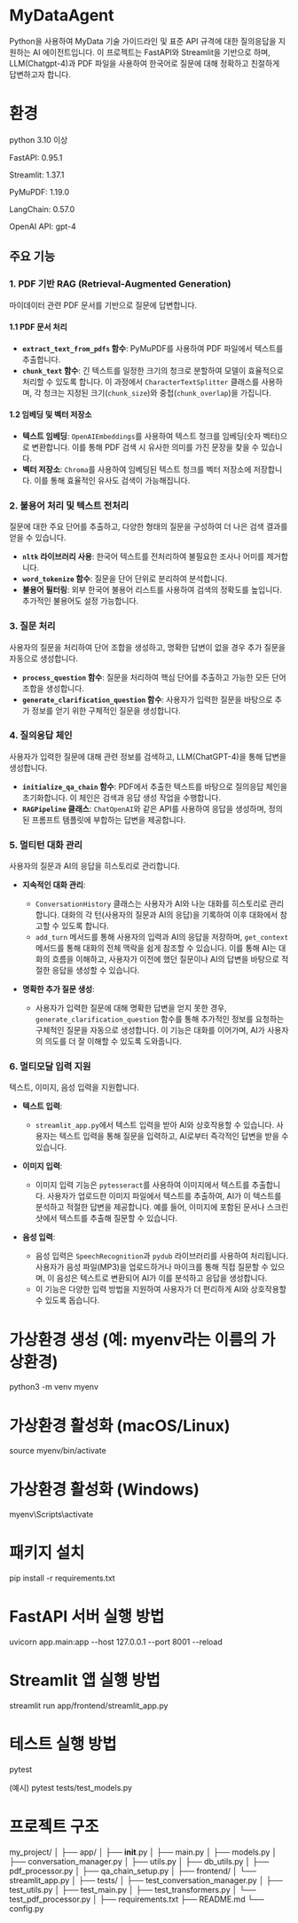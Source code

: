 # MyDataAgent
Python을 사용하여 MyData 기술 가이드라인 및 표준 API 규격에 대한 질의응답을 지원하는 AI 에이전트입니다.
이 프로젝트는 FastAPI와 Streamlit을 기반으로 하며, LLM(Chatgpt-4)과 PDF 파일을 사용하여 한국어로 질문에 대해 정확하고 친절하게 답변하고자 합니다.

# 환경 
python 3.10 이상

FastAPI: 0.95.1

Streamlit: 1.37.1

PyMuPDF: 1.19.0

LangChain: 0.57.0

OpenAI API: gpt-4

## 주요 기능

### 1. **PDF 기반 RAG (Retrieval-Augmented Generation)**
마이데이터 관련 PDF 문서를 기반으로 질문에 답변합니다.

#### 1.1 PDF 문서 처리
- **`extract_text_from_pdfs` 함수**: PyMuPDF를 사용하여 PDF 파일에서 텍스트를 추출합니다.
- **`chunk_text` 함수**: 긴 텍스트를 일정한 크기의 청크로 분할하여 모델이 효율적으로 처리할 수 있도록 합니다. 이 과정에서 `CharacterTextSplitter` 클래스를 사용하며, 각 청크는 지정된 크기(`chunk_size`)와 중첩(`chunk_overlap`)을 가집니다.

#### 1.2 임베딩 및 벡터 저장소
- **텍스트 임베딩**: `OpenAIEmbeddings`를 사용하여 텍스트 청크를 임베딩(숫자 벡터)으로 변환합니다. 이를 통해 PDF 검색 시 유사한 의미를 가진 문장을 찾을 수 있습니다.
- **벡터 저장소**: `Chroma`를 사용하여 임베딩된 텍스트 청크를 벡터 저장소에 저장합니다. 이를 통해 효율적인 유사도 검색이 가능해집니다.

### 2. **불용어 처리 및 텍스트 전처리**
질문에 대한 주요 단어를 추출하고, 다양한 형태의 질문을 구성하여 더 나은 검색 결과를 얻을 수 있습니다.

- **`nltk` 라이브러리 사용**: 한국어 텍스트를 전처리하여 불필요한 조사나 어미를 제거합니다.
- **`word_tokenize` 함수**: 질문을 단어 단위로 분리하여 분석합니다.
- **불용어 필터링**: 외부 한국어 불용어 리스트를 사용하여 검색의 정확도를 높입니다. 추가적인 불용어도 설정 가능합니다.

### 3. **질문 처리**
사용자의 질문을 처리하여 단어 조합을 생성하고, 명확한 답변이 없을 경우 추가 질문을 자동으로 생성합니다.

- **`process_question` 함수**: 질문을 처리하여 핵심 단어를 추출하고 가능한 모든 단어 조합을 생성합니다.
- **`generate_clarification_question` 함수**: 사용자가 입력한 질문을 바탕으로 추가 정보를 얻기 위한 구체적인 질문을 생성합니다.

### 4. **질의응답 체인**
사용자가 입력한 질문에 대해 관련 정보를 검색하고, LLM(ChatGPT-4)을 통해 답변을 생성합니다.

- **`initialize_qa_chain` 함수**: PDF에서 추출한 텍스트를 바탕으로 질의응답 체인을 초기화합니다. 이 체인은 검색과 응답 생성 작업을 수행합니다.
- **`RAGPipeline` 클래스**: `ChatOpenAI`와 같은 API를 사용하여 응답을 생성하며, 정의된 프롬프트 템플릿에 부합하는 답변을 제공합니다.

### 5. **멀티턴 대화 관리**
사용자의 질문과 AI의 응답을 히스토리로 관리합니다.

- **지속적인 대화 관리**:
    - `ConversationHistory` 클래스는 사용자가 AI와 나눈 대화를 히스토리로 관리합니다. 대화의 각 턴(사용자의 질문과 AI의 응답)을 기록하여 이후 대화에서 참고할 수 있도록 합니다.
    - `add_turn` 메서드를 통해 사용자의 입력과 AI의 응답을 저장하며, `get_context` 메서드를 통해 대화의 전체 맥락을 쉽게 참조할 수 있습니다. 이를 통해 AI는 대화의 흐름을 이해하고, 사용자가 이전에 했던 질문이나 AI의 답변을 바탕으로 적절한 응답을 생성할 수 있습니다.

- **명확한 추가 질문 생성**:
    - 사용자가 입력한 질문에 대해 명확한 답변을 얻지 못한 경우, `generate_clarification_question` 함수를 통해 추가적인 정보를 요청하는 구체적인 질문을 자동으로 생성합니다. 이 기능은 대화를 이어가며, AI가 사용자의 의도를 더 잘 이해할 수 있도록 도와줍니다.

### 6. **멀티모달 입력 지원**
텍스트, 이미지, 음성 입력을 지원합니다.

- **텍스트 입력**:
    - `streamlit_app.py`에서 텍스트 입력을 받아 AI와 상호작용할 수 있습니다. 사용자는 텍스트 입력을 통해 질문을 입력하고, AI로부터 즉각적인 답변을 받을 수 있습니다.

- **이미지 입력**:
    - 이미지 입력 기능은 `pytesseract`를 사용하여 이미지에서 텍스트를 추출합니다. 사용자가 업로드한 이미지 파일에서 텍스트를 추출하여, AI가 이 텍스트를 분석하고 적절한 답변을 제공합니다. 예를 들어, 이미지에 포함된 문서나 스크린샷에서 텍스트를 추출해 질문할 수 있습니다.

- **음성 입력**:
    - 음성 입력은 `SpeechRecognition`과 `pydub` 라이브러리를 사용하여 처리됩니다. 사용자가 음성 파일(MP3)을 업로드하거나 마이크를 통해 직접 질문할 수 있으며, 이 음성은 텍스트로 변환되어 AI가 이를 분석하고 응답을 생성합니다.
    - 이 기능은 다양한 입력 방법을 지원하여 사용자가 더 편리하게 AI와 상호작용할 수 있도록 돕습니다.


# 가상환경 생성 (예: myenv라는 이름의 가상환경)
python3 -m venv myenv

# 가상환경 활성화 (macOS/Linux)
source myenv/bin/activate

# 가상환경 활성화 (Windows)
myenv\Scripts\activate

# 패키지 설치
pip install -r requirements.txt

# FastAPI 서버 실행 방법

uvicorn app.main:app --host 127.0.0.1 --port 8001 --reload

# Streamlit 앱 실행 방법 

streamlit run app/frontend/streamlit_app.py

# 테스트 실행 방법

pytest

(예시) pytest tests/test_models.py

# 프로젝트 구조 

my_project/
│
├── app/
│   ├── __init__.py
│   ├── main.py
│   ├── models.py
│   ├── conversation_manager.py
│   ├── utils.py
│   ├── db_utils.py
│   ├── pdf_processor.py
│   ├── qa_chain_setup.py
│
├── frontend/
│   └── streamlit_app.py
│
├── tests/
│   ├── test_conversation_manager.py
│   ├── test_utils.py
│   ├── test_main.py
│   ├── test_transformers.py
│   └── test_pdf_processor.py
│
├── requirements.txt
├── README.md
└── config.py





